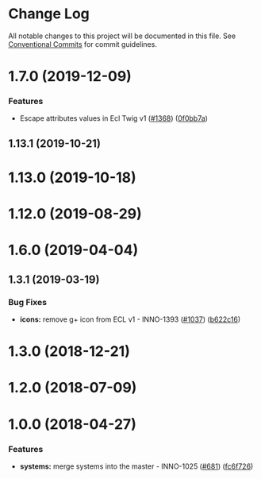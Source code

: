 # Change Log

All notable changes to this project will be documented in this file.
See [Conventional Commits](https://conventionalcommits.org) for commit guidelines.

<a name="1.7.0"></a>
# 1.7.0 (2019-12-09)


### Features

* Escape attributes values in Ecl Twig v1 ([#1368](https://github.com/ec-europa/europa-component-library/issues/1368)) ([0f0bb7a](https://github.com/ec-europa/europa-component-library/commit/0f0bb7a))



<a name="1.13.1"></a>
## 1.13.1 (2019-10-21)



<a name="1.13.0"></a>
# 1.13.0 (2019-10-18)



<a name="1.12.0"></a>
# 1.12.0 (2019-08-29)



<a name="1.6.0"></a>
# 1.6.0 (2019-04-04)



<a name="1.3.1"></a>
## 1.3.1 (2019-03-19)


### Bug Fixes

* **icons:** remove g+ icon from ECL v1 - INNO-1393 ([#1037](https://github.com/ec-europa/europa-component-library/issues/1037)) ([b622c16](https://github.com/ec-europa/europa-component-library/commit/b622c16))



<a name="1.3.0"></a>
# 1.3.0 (2018-12-21)



<a name="1.2.0"></a>
# 1.2.0 (2018-07-09)



<a name="1.0.0"></a>
# 1.0.0 (2018-04-27)


### Features

* **systems:** merge systems into the master - INNO-1025 ([#681](https://github.com/ec-europa/europa-component-library/issues/681)) ([fc6f726](https://github.com/ec-europa/europa-component-library/commit/fc6f726))
